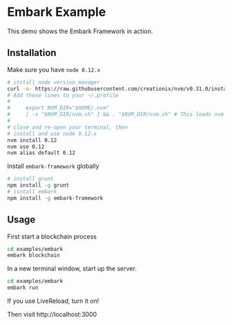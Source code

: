 # Embark Example

This demo shows the Embark Framework in action.

## Installation

Make sure you have `node 0.12.x`

```bash
# install node version manager
curl -o- https://raw.githubusercontent.com/creationix/nvm/v0.31.0/install.sh | bash
# Add these lines to your ~/.profile
#
#     export NVM_DIR="$HOME/.nvm"
#     [ -s "$NVM_DIR/nvm.sh" ] && . "$NVM_DIR/nvm.sh" # This loads nvm
#
# close and re-open your terminal, then
# install and use node 0.12.x
nvm install 0.12
nvm use 0.12
nvm alias default 0.12
```

Install `embark-framework` globally

```bash
# install grunt
npm install -g grunt
# isntall embark
npm install -g embark-framework
```

## Usage

First start a blockchain process

```bash
cd examples/embark
embark blockchain
```

In a new terminal window, start up the server.

```bash
cd examples/embark
embark run
```

If you use LiveReload, turn it on!

Then visit http://localhost:3000
